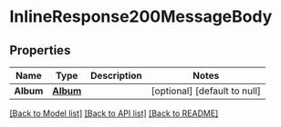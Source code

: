 # InlineResponse200MessageBody

## Properties
Name | Type | Description | Notes
------------ | ------------- | ------------- | -------------
**Album** | [**Album**](Album.md) |  | [optional] [default to null]

[[Back to Model list]](../README.md#documentation-for-models) [[Back to API list]](../README.md#documentation-for-api-endpoints) [[Back to README]](../README.md)


